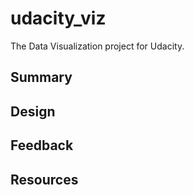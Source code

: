 # udacity_viz
The Data Visualization project for Udacity.

## Summary

## Design

## Feedback

## Resources
